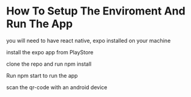 # How To Setup The Enviroment And Run The App


you will need to have react native, expo installed on your machine

install the expo app from PlayStore

clone the repo and run npm install

Run npm start to run the app

scan the qr-code with an android device



